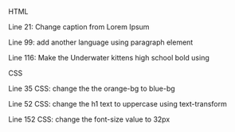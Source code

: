 HTML

Line 21: Change caption from Lorem Ipsum

Line 99: add another language using paragraph element

Line 116: Make the Underwater kittens high school bold using <strong></strong>

CSS

Line 35 CSS: change the the orange-bg to blue-bg

Line 52 CSS: change the h1 text to uppercase using text-transform

Line 152 CSS: change the font-size value to 32px
